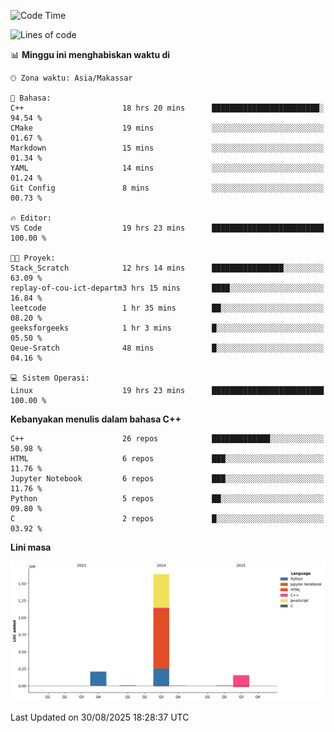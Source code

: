 <!--START_SECTION:waka-->
![Code Time](http://img.shields.io/badge/Code%20Time-429%20hrs%208%20mins-blue)

![Lines of code](https://img.shields.io/badge/Sejak%20Hello%20World%20aku%20telah%20menulis-2.0%20million%20baris%20kode-blue)

📊 **Minggu ini menghabiskan waktu di** 

```text
🕑︎ Zona waktu: Asia/Makassar

💬 Bahasa: 
C++                      18 hrs 20 mins      ████████████████████████░   94.54 % 
CMake                    19 mins             ░░░░░░░░░░░░░░░░░░░░░░░░░   01.67 % 
Markdown                 15 mins             ░░░░░░░░░░░░░░░░░░░░░░░░░   01.34 % 
YAML                     14 mins             ░░░░░░░░░░░░░░░░░░░░░░░░░   01.24 % 
Git Config               8 mins              ░░░░░░░░░░░░░░░░░░░░░░░░░   00.73 % 

🔥 Editor: 
VS Code                  19 hrs 23 mins      █████████████████████████   100.00 % 

🐱‍💻 Proyek: 
Stack_Scratch            12 hrs 14 mins      ████████████████░░░░░░░░░   63.09 % 
replay-of-cou-ict-departm3 hrs 15 mins       ████░░░░░░░░░░░░░░░░░░░░░   16.84 % 
leetcode                 1 hr 35 mins        ██░░░░░░░░░░░░░░░░░░░░░░░   08.20 % 
geeksforgeeks            1 hr 3 mins         █░░░░░░░░░░░░░░░░░░░░░░░░   05.50 % 
Qeue-Sratch              48 mins             █░░░░░░░░░░░░░░░░░░░░░░░░   04.16 % 

💻 Sistem Operasi: 
Linux                    19 hrs 23 mins      █████████████████████████   100.00 % 
```

**Kebanyakan menulis dalam bahasa C++** 

```text
C++                      26 repos            █████████████░░░░░░░░░░░░   50.98 % 
HTML                     6 repos             ███░░░░░░░░░░░░░░░░░░░░░░   11.76 % 
Jupyter Notebook         6 repos             ███░░░░░░░░░░░░░░░░░░░░░░   11.76 % 
Python                   5 repos             ██░░░░░░░░░░░░░░░░░░░░░░░   09.80 % 
C                        2 repos             █░░░░░░░░░░░░░░░░░░░░░░░░   03.92 % 
```



**Lini masa**

![Lines of Code chart](https://raw.githubusercontent.com/yusuf601/yusuf601/main/assets/bar_graph.png)


 Last Updated on 30/08/2025 18:28:37 UTC
<!--END_SECTION:waka-->

